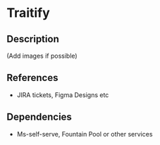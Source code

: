 # Traitify

## Description

(Add images if possible)

## References

- JIRA tickets, Figma Designs etc

## Dependencies

- Ms-self-serve, Fountain Pool or other services
